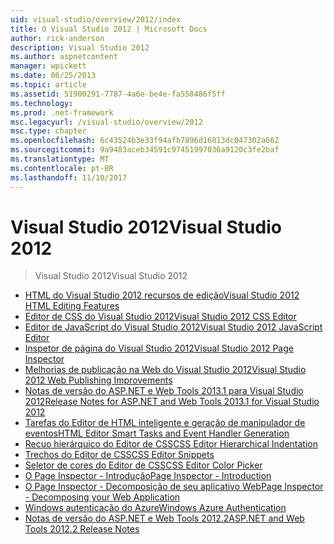 ```yaml
---
uid: visual-studio/overview/2012/index
title: O Visual Studio 2012 | Microsoft Docs
author: rick-anderson
description: Visual Studio 2012
ms.author: aspnetcontent
manager: wpickett
ms.date: 06/25/2013
ms.topic: article
ms.assetid: 51900291-7787-4a6e-be4e-fa558486f5ff
ms.technology: 
ms.prod: .net-framework
msc.legacyurl: /visual-studio/overview/2012
msc.type: chapter
ms.openlocfilehash: 6c43524b3e33f94afb7896d16813dc047302a662
ms.sourcegitcommit: 9a9483aceb34591c97451997036a9120c3fe2baf
ms.translationtype: MT
ms.contentlocale: pt-BR
ms.lasthandoff: 11/10/2017
---
```

<a name="visual-studio-2012"></a><span data-ttu-id="1a5bf-103">Visual Studio 2012</span><span class="sxs-lookup"><span data-stu-id="1a5bf-103">Visual Studio 2012</span></span>
====================
> <span data-ttu-id="1a5bf-104">Visual Studio 2012</span><span class="sxs-lookup"><span data-stu-id="1a5bf-104">Visual Studio 2012</span></span>


- [<span data-ttu-id="1a5bf-105">HTML do Visual Studio 2012 recursos de edição</span><span class="sxs-lookup"><span data-stu-id="1a5bf-105">Visual Studio 2012 HTML Editing Features</span></span>](visual-studio-2012-html-editing-features.md)
- [<span data-ttu-id="1a5bf-106">Editor de CSS do Visual Studio 2012</span><span class="sxs-lookup"><span data-stu-id="1a5bf-106">Visual Studio 2012 CSS Editor</span></span>](visual-studio-2012-css-editor.md)
- [<span data-ttu-id="1a5bf-107">Editor de JavaScript do Visual Studio 2012</span><span class="sxs-lookup"><span data-stu-id="1a5bf-107">Visual Studio 2012 JavaScript Editor</span></span>](visual-studio-2012-javascript-editor.md)
- [<span data-ttu-id="1a5bf-108">Inspetor de página do Visual Studio 2012</span><span class="sxs-lookup"><span data-stu-id="1a5bf-108">Visual Studio 2012 Page Inspector</span></span>](visual-studio-2012-page-inspector.md)
- [<span data-ttu-id="1a5bf-109">Melhorias de publicação na Web do Visual Studio 2012</span><span class="sxs-lookup"><span data-stu-id="1a5bf-109">Visual Studio 2012 Web Publishing Improvements</span></span>](visual-studio-2012-web-publishing-improvements.md)
- [<span data-ttu-id="1a5bf-110">Notas de versão do ASP.NET e Web Tools 2013.1 para Visual Studio 2012</span><span class="sxs-lookup"><span data-stu-id="1a5bf-110">Release Notes for ASP.NET and Web Tools 2013.1 for Visual Studio 2012</span></span>](aspnet-and-web-tools-20131-for-visual-studio-2012.md)
- [<span data-ttu-id="1a5bf-111">Tarefas do Editor de HTML inteligente e geração de manipulador de eventos</span><span class="sxs-lookup"><span data-stu-id="1a5bf-111">HTML Editor Smart Tasks and Event Handler Generation</span></span>](visual-studio-vnext-videos-html-editor-smart-tasks-and-event-handler-generation.md)
- [<span data-ttu-id="1a5bf-112">Recuo hierárquico do Editor de CSS</span><span class="sxs-lookup"><span data-stu-id="1a5bf-112">CSS Editor Hierarchical Indentation</span></span>](visual-studio-vnext-videos-css-editor-hierarchical-indentation.md)
- [<span data-ttu-id="1a5bf-113">Trechos do Editor de CSS</span><span class="sxs-lookup"><span data-stu-id="1a5bf-113">CSS Editor Snippets</span></span>](visual-studio-vnext-videos-css-editor-snippets.md)
- [<span data-ttu-id="1a5bf-114">Seletor de cores do Editor de CSS</span><span class="sxs-lookup"><span data-stu-id="1a5bf-114">CSS Editor Color Picker</span></span>](visual-studio-vnext-videos-css-editor-color-picker.md)
- [<span data-ttu-id="1a5bf-115">O Page Inspector - Introdução</span><span class="sxs-lookup"><span data-stu-id="1a5bf-115">Page Inspector - Introduction</span></span>](visual-studio-vnext-videos-page-inspector-introduction.md)
- [<span data-ttu-id="1a5bf-116">O Page Inspector - Decomposição de seu aplicativo Web</span><span class="sxs-lookup"><span data-stu-id="1a5bf-116">Page Inspector - Decomposing your Web Application</span></span>](visual-studio-vnext-videos-page-inspector-decomposing-your-web-application.md)
- [<span data-ttu-id="1a5bf-117">Windows autenticação do Azure</span><span class="sxs-lookup"><span data-stu-id="1a5bf-117">Windows Azure Authentication</span></span>](windows-azure-authentication.md)
- [<span data-ttu-id="1a5bf-118">Notas de versão do ASP.NET e Web Tools 2012.2</span><span class="sxs-lookup"><span data-stu-id="1a5bf-118">ASP.NET and Web Tools 2012.2 Release Notes</span></span>](aspnet-and-web-tools-20122-release-notes-rtw.md)
